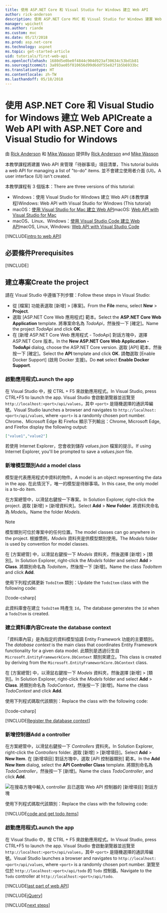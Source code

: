 ```yaml
---
title: 使用 ASP.NET Core 和 Visual Studio for Windows 建立 Web API
author: rick-anderson
description: 使用 ASP.NET Core MVC 和 Visual Studio for Windows 建置 Web API
manager: wpickett
ms.author: riande
ms.custom: mvc
ms.date: 05/17/2018
ms.prod: asp.net-core
ms.technology: aspnet
ms.topic: get-started-article
uid: tutorials/first-web-api
ms.openlocfilehash: 1680d5e0be0f4844c904d923af30634c53bd1b81
ms.sourcegitcommit: 3a893ae05f010656d99d6ddf55e82f1b5b6933bc
ms.translationtype: HT
ms.contentlocale: zh-TW
ms.lasthandoff: 05/18/2018
---
```

# <a name="create-a-web-api-with-aspnet-core-and-visual-studio-for-windows"></a><span data-ttu-id="e5a7c-103">使用 ASP.NET Core 和 Visual Studio for Windows 建立 Web API</span><span class="sxs-lookup"><span data-stu-id="e5a7c-103">Create a Web API with ASP.NET Core and Visual Studio for Windows</span></span>

<span data-ttu-id="e5a7c-104">由 [Rick Anderson](https://twitter.com/RickAndMSFT) 和 [Mike Wasson](https://github.com/mikewasson) 提供</span><span class="sxs-lookup"><span data-stu-id="e5a7c-104">By [Rick Anderson](https://twitter.com/RickAndMSFT) and [Mike Wasson](https://github.com/mikewasson)</span></span>

<span data-ttu-id="e5a7c-105">本教學課程將建置 Web API 來管理「待辦事項」項目清單，</span><span class="sxs-lookup"><span data-stu-id="e5a7c-105">This tutorial builds a web API for managing a list of "to-do" items.</span></span> <span data-ttu-id="e5a7c-106">並不會建立使用者介面 (UI)。</span><span class="sxs-lookup"><span data-stu-id="e5a7c-106">A user interface (UI) isn't created.</span></span>

<span data-ttu-id="e5a7c-107">本教學課程有 3 個版本：</span><span class="sxs-lookup"><span data-stu-id="e5a7c-107">There are three versions of this tutorial:</span></span>

* <span data-ttu-id="e5a7c-108">Windows：使用 Visual Studio for Windows 建立 Web API (本教學課程)</span><span class="sxs-lookup"><span data-stu-id="e5a7c-108">Windows: Web API with Visual Studio for Windows (This tutorial)</span></span>
* <span data-ttu-id="e5a7c-109">macOS：[使用 Visual Studio for Mac 建立 Web API](xref:tutorials/first-web-api-mac)</span><span class="sxs-lookup"><span data-stu-id="e5a7c-109">macOS: [Web API with Visual Studio for Mac](xref:tutorials/first-web-api-mac)</span></span>
* <span data-ttu-id="e5a7c-110">macOS、Linux、Windows：[使用 Visual Studio Code 建立 Web API](xref:tutorials/web-api-vsc)</span><span class="sxs-lookup"><span data-stu-id="e5a7c-110">macOS, Linux, Windows: [Web API with Visual Studio Code](xref:tutorials/web-api-vsc)</span></span>

<!-- WARNING: The code AND images in this doc are used by uid: tutorials/web-api-vsc, tutorials/first-web-api-mac and tutorials/first-web-api. If you change any code/images in this tutorial, update uid: tutorials/web-api-vsc -->

[!INCLUDE[intro to web API](../includes/webApi/intro.md)]

## <a name="prerequisites"></a><span data-ttu-id="e5a7c-111">必要條件</span><span class="sxs-lookup"><span data-stu-id="e5a7c-111">Prerequisites</span></span>

[!INCLUDE[](~/includes/net-core-prereqs-windows.md)]

## <a name="create-the-project"></a><span data-ttu-id="e5a7c-112">建立專案</span><span class="sxs-lookup"><span data-stu-id="e5a7c-112">Create the project</span></span>

<span data-ttu-id="e5a7c-113">請在 Visual Studio 中遵循下列步驟：</span><span class="sxs-lookup"><span data-stu-id="e5a7c-113">Follow these steps in Visual Studio:</span></span>

* <span data-ttu-id="e5a7c-114">從 [檔案] 功能表選取 [新增] > [專案]。</span><span class="sxs-lookup"><span data-stu-id="e5a7c-114">From the **File** menu, select **New** > **Project**.</span></span>
* <span data-ttu-id="e5a7c-115">選取 [ASP.NET Core Web 應用程式] 範本。</span><span class="sxs-lookup"><span data-stu-id="e5a7c-115">Select the **ASP.NET Core Web Application** template.</span></span> <span data-ttu-id="e5a7c-116">將專案命名為 *TodoApi*，然後按一下 [確定]。</span><span class="sxs-lookup"><span data-stu-id="e5a7c-116">Name the project *TodoApi* and click **OK**.</span></span>
* <span data-ttu-id="e5a7c-117">在 [新增 ASP.NET Core Web 應用程式 - TodoApi] 對話方塊中，選擇 ASP.NET Core 版本。</span><span class="sxs-lookup"><span data-stu-id="e5a7c-117">In the **New ASP.NET Core Web Application - TodoApi** dialog, choose the ASP.NET Core version.</span></span> <span data-ttu-id="e5a7c-118">選取 [API] 範本，然後按一下 [確定]。</span><span class="sxs-lookup"><span data-stu-id="e5a7c-118">Select the **API** template and click **OK**.</span></span> <span data-ttu-id="e5a7c-119">請**勿**選取 [Enable Docker Support] (啟用 Docker 支援)。</span><span class="sxs-lookup"><span data-stu-id="e5a7c-119">Do **not** select **Enable Docker Support**.</span></span>

### <a name="launch-the-app"></a><span data-ttu-id="e5a7c-120">啟動應用程式</span><span class="sxs-lookup"><span data-stu-id="e5a7c-120">Launch the app</span></span>

<span data-ttu-id="e5a7c-121">在 Visual Studio 中，按 CTRL + F5 來啟動應用程式。</span><span class="sxs-lookup"><span data-stu-id="e5a7c-121">In Visual Studio, press CTRL+F5 to launch the app.</span></span> <span data-ttu-id="e5a7c-122">Visual Studio 會啟動瀏覽器並巡覽至 `http://localhost:<port>/api/values`，其中 `<port>` 是隨機選擇的通訊埠編號。</span><span class="sxs-lookup"><span data-stu-id="e5a7c-122">Visual Studio launches a browser and navigates to `http://localhost:<port>/api/values`, where `<port>` is a randomly chosen port number.</span></span> <span data-ttu-id="e5a7c-123">Chrome、Microsoft Edge 和 Firefox 顯示下列輸出：</span><span class="sxs-lookup"><span data-stu-id="e5a7c-123">Chrome, Microsoft Edge, and Firefox display the following output:</span></span>

```json
["value1","value2"]
```

<span data-ttu-id="e5a7c-124">若使用 Internet Explorer，您會收到儲存 *values.json* 檔案的提示。</span><span class="sxs-lookup"><span data-stu-id="e5a7c-124">If using Internet Explorer, you'll be prompted to save a *values.json* file.</span></span>

### <a name="add-a-model-class"></a><span data-ttu-id="e5a7c-125">新增模型類別</span><span class="sxs-lookup"><span data-stu-id="e5a7c-125">Add a model class</span></span>

<span data-ttu-id="e5a7c-126">模型是代表應用程式中資料的物件。</span><span class="sxs-lookup"><span data-stu-id="e5a7c-126">A model is an object representing the data in the app.</span></span> <span data-ttu-id="e5a7c-127">在此情況下，唯一的模型是待辦事項。</span><span class="sxs-lookup"><span data-stu-id="e5a7c-127">In this case, the only model is a to-do item.</span></span>

<span data-ttu-id="e5a7c-128">在方案總管中，以滑鼠右鍵按一下專案。</span><span class="sxs-lookup"><span data-stu-id="e5a7c-128">In Solution Explorer, right-click the project.</span></span> <span data-ttu-id="e5a7c-129">選取 [新增] > [新增資料夾]。</span><span class="sxs-lookup"><span data-stu-id="e5a7c-129">Select **Add** > **New Folder**.</span></span> <span data-ttu-id="e5a7c-130">將資料夾命名為 *Models*。</span><span class="sxs-lookup"><span data-stu-id="e5a7c-130">Name the folder *Models*.</span></span>

> [!NOTE]
> <span data-ttu-id="e5a7c-131">模型類別可位於專案中的任何位置。</span><span class="sxs-lookup"><span data-stu-id="e5a7c-131">The model classes can go anywhere in the project.</span></span> <span data-ttu-id="e5a7c-132">根據慣例，*Models* 資料夾是供模型類別使用。</span><span class="sxs-lookup"><span data-stu-id="e5a7c-132">The *Models* folder is used by convention for model classes.</span></span>

<span data-ttu-id="e5a7c-133">在 [方案總管] 中，以滑鼠右鍵按一下 *Models* 資料夾，然後選擇 [新增] > [類別]。</span><span class="sxs-lookup"><span data-stu-id="e5a7c-133">In Solution Explorer, right-click the *Models* folder and select **Add** > **Class**.</span></span> <span data-ttu-id="e5a7c-134">將類別命名為 *TodoItem*，然後按一下 [新增]。</span><span class="sxs-lookup"><span data-stu-id="e5a7c-134">Name the class *TodoItem* and click **Add**.</span></span>

<span data-ttu-id="e5a7c-135">使用下列程式碼更新 `TodoItem` 類別：</span><span class="sxs-lookup"><span data-stu-id="e5a7c-135">Update the `TodoItem` class with the following code:</span></span>

[!code-csharp[](first-web-api/samples/2.0/TodoApi/Models/TodoItem.cs)]

<span data-ttu-id="e5a7c-136">此資料庫會在建立 `TodoItem` 時產生 `Id`。</span><span class="sxs-lookup"><span data-stu-id="e5a7c-136">The database generates the `Id` when a `TodoItem` is created.</span></span>

### <a name="create-the-database-context"></a><span data-ttu-id="e5a7c-137">建立資料庫內容</span><span class="sxs-lookup"><span data-stu-id="e5a7c-137">Create the database context</span></span>

<span data-ttu-id="e5a7c-138">「資料庫內容」是為指定的資料模型協調 Entity Framework 功能的主要類別。</span><span class="sxs-lookup"><span data-stu-id="e5a7c-138">The *database context* is the main class that coordinates Entity Framework functionality for a given data model.</span></span> <span data-ttu-id="e5a7c-139">此類別是透過衍生自 `Microsoft.EntityFrameworkCore.DbContext` 類別來建立。</span><span class="sxs-lookup"><span data-stu-id="e5a7c-139">This class is created by deriving from the `Microsoft.EntityFrameworkCore.DbContext` class.</span></span>

<span data-ttu-id="e5a7c-140">在 [方案總管] 中，以滑鼠右鍵按一下 *Models* 資料夾，然後選擇 [新增] > [類別]。</span><span class="sxs-lookup"><span data-stu-id="e5a7c-140">In Solution Explorer, right-click the *Models* folder and select **Add** > **Class**.</span></span> <span data-ttu-id="e5a7c-141">將類別命名為 *TodoContext*，然後按一下 [新增]。</span><span class="sxs-lookup"><span data-stu-id="e5a7c-141">Name the class *TodoContext* and click **Add**.</span></span>

<span data-ttu-id="e5a7c-142">使用下列程式碼取代該類別：</span><span class="sxs-lookup"><span data-stu-id="e5a7c-142">Replace the class with the following code:</span></span>

[!code-csharp[](first-web-api/samples/2.0/TodoApi/Models/TodoContext.cs)]

[!INCLUDE[Register the database context](../includes/webApi/register_dbContext.md)]

### <a name="add-a-controller"></a><span data-ttu-id="e5a7c-143">新增控制器</span><span class="sxs-lookup"><span data-stu-id="e5a7c-143">Add a controller</span></span>

<span data-ttu-id="e5a7c-144">在方案總管中，以滑鼠右鍵按一下 *Controllers* 資料夾。</span><span class="sxs-lookup"><span data-stu-id="e5a7c-144">In Solution Explorer, right-click the *Controllers* folder.</span></span> <span data-ttu-id="e5a7c-145">選取 [新增] > [新增項目]。</span><span class="sxs-lookup"><span data-stu-id="e5a7c-145">Select **Add** > **New Item**.</span></span> <span data-ttu-id="e5a7c-146">在 [新增項目] 對話方塊中，選取 [API 控制器類別] 範本。</span><span class="sxs-lookup"><span data-stu-id="e5a7c-146">In the **Add New Item** dialog, select the **API Controller Class** template.</span></span> <span data-ttu-id="e5a7c-147">將類別命名為 *TodoController*，然後按一下 [新增]。</span><span class="sxs-lookup"><span data-stu-id="e5a7c-147">Name the class *TodoController*, and click **Add**.</span></span>

![在搜尋方塊中輸入 controller 且已選取 Web API 控制器的 [新增項目] 對話方塊](first-web-api/_static/new_controller.png)

<span data-ttu-id="e5a7c-149">使用下列程式碼取代該類別：</span><span class="sxs-lookup"><span data-stu-id="e5a7c-149">Replace the class with the following code:</span></span>

[!INCLUDE[code and get todo items](../includes/webApi/getTodoItems.md)]

### <a name="launch-the-app"></a><span data-ttu-id="e5a7c-150">啟動應用程式</span><span class="sxs-lookup"><span data-stu-id="e5a7c-150">Launch the app</span></span>

<span data-ttu-id="e5a7c-151">在 Visual Studio 中，按 CTRL + F5 來啟動應用程式。</span><span class="sxs-lookup"><span data-stu-id="e5a7c-151">In Visual Studio, press CTRL+F5 to launch the app.</span></span> <span data-ttu-id="e5a7c-152">Visual Studio 會啟動瀏覽器並巡覽至 `http://localhost:<port>/api/values`，其中 `<port>` 是隨機選擇的通訊埠編號。</span><span class="sxs-lookup"><span data-stu-id="e5a7c-152">Visual Studio launches a browser and navigates to `http://localhost:<port>/api/values`, where `<port>` is a randomly chosen port number.</span></span> <span data-ttu-id="e5a7c-153">瀏覽至位於 `http://localhost:<port>/api/todo` 的 `Todo` 控制器。</span><span class="sxs-lookup"><span data-stu-id="e5a7c-153">Navigate to the `Todo` controller at `http://localhost:<port>/api/todo`.</span></span>

[!INCLUDE[last part of web API](../includes/webApi/end.md)]

[!INCLUDE[jQuery](../includes/webApi/add-jquery.md)]

[!INCLUDE[next steps](../includes/webApi/next.md)]
